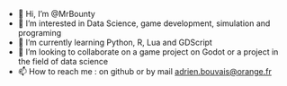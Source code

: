 - 👋 Hi, I’m @MrBounty
- 👀 I’m interested in Data Science, game development, simulation and programing
- 🌱 I’m currently learning Python, R, Lua and GDScript
- 💞️ I’m looking to collaborate on a game project on Godot or a project in the field of data science
- 📫 How to reach me : on github or by mail adrien.bouvais@orange.fr

<!---
MrBounty/MrBounty is a ✨ special ✨ repository because its `README.md` (this file) appears on your GitHub profile.
You can click the Preview link to take a look at your changes.
--->
